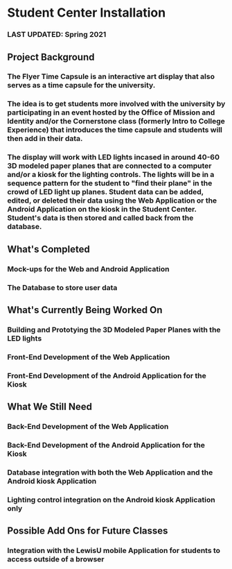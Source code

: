 # Student Center Installation
### LAST UPDATED: Spring 2021
## Project Background 
### The Flyer Time Capsule is an interactive art display that also serves as a time capsule for the university.
### The idea is to get students more involved with the university by participating in an event hosted by the Office of Mission and Identity and/or the Cornerstone class (formerly Intro to College Experience) that introduces the time capsule and students will then add in their data. 
### The display will work with LED lights incased in around 40-60 3D modeled paper planes that are connected to a computer and/or a kiosk for the lighting controls. The lights will be in a sequence pattern for the student to "find their plane" in the crowd of LED light up planes. Student data can be added, edited, or deleted their data using the Web Application or the Android Application on the kiosk in the Student Center. Student's data is then stored and called back from the database. 
## What's Completed
### Mock-ups for the Web and Android Application
### The Database to store user data
## What's Currently Being Worked On
### Building and Prototying the 3D Modeled Paper Planes with the LED lights
### Front-End Development of the Web Application
### Front-End Development of the Android Application for the Kiosk
## What We Still Need
### Back-End Development of the Web Application
### Back-End Development of the Android Application for the Kiosk
### Database integration with both the Web Application and the Android kiosk Application
### Lighting control integration on the Android kiosk Application only
## Possible Add Ons for Future Classes
### Integration with the LewisU mobile Application for students to access outside of a browser
